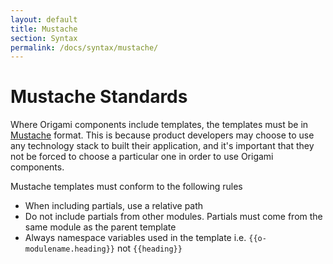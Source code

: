 ```yaml
---
layout: default
title: Mustache
section: Syntax
permalink: /docs/syntax/mustache/
---
```


# Mustache Standards

Where Origami components include templates, the templates must be in [Mustache](http://mustache.github.io/) format.  This is because product developers may choose to use any technology stack to built their application, and it's important that they not be forced to choose a particular one in order to use Origami components.

Mustache templates must conform to the following rules

* When including partials, use a relative path
* Do not include partials from other modules.  Partials must come from the same module as the parent template
* Always namespace variables used in the template i.e. `{{o-modulename.heading}}` not `{{heading}}`
